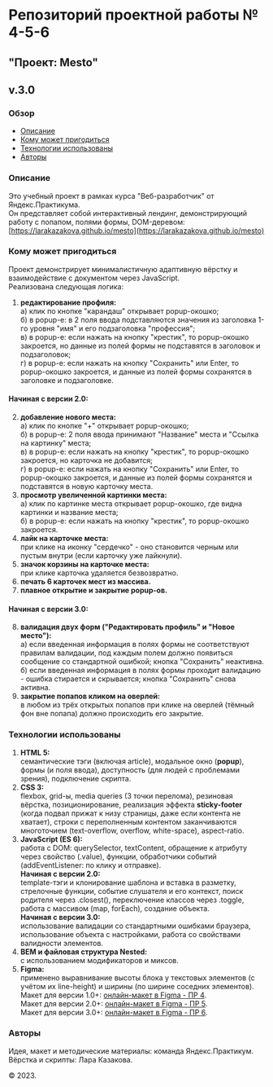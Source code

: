 # Репозиторий проектной работы № 4-5-6

## "Проект: Mesto"

**v.3.0**
----------

### Обзор
* [Описание](#Описание)
* [Кому может пригодиться](#Кому-может-пригодиться)
* [Технологии использованы](#Технологии-использованы)
* [Авторы](#Авторы)

### Описание
Это учебный проект в рамках курса "Веб-разработчик" от Яндекс.Практикума.<br>
Он представляет собой интерактивный лендинг, демонстрирующий работу с попапом, полями формы, DOM-деревом:
[https://larakazakova.github.io/mesto](https://larakazakova.github.io/mesto)

### Кому может пригодиться
Проект демонстрирует минималистичную адаптивную вёрстку и взаимодействие с документом через JavaScript.<br>
Реализована следующая логика:<br>
1. **редактирование профиля:**<br>
а) клик по кнопке "карандаш" открывает popup-окошко;<br>
б) в popup-е: в 2 поля ввода подставляются значения из заголовка 1-го уровня "имя" и его подзаголовка "профессия";<br>
в) в popup-е: если нажать на кнопку "крестик", то popup-окошко закроется, но данные из полей формы не подставятся в заголовок и подзаголовок;<br>
г) в popup-е: если нажать на кнопку "Сохранить" или Enter, то popup-окошко закроется, и данные из полей формы сохранятся в заголовке и подзаголовке.<br>
#### Начиная с версии 2.0:
2. **добавление нового места:**<br>
а) клик по кнопке "+" открывает popup-окошко;<br>
б) в popup-е: 2 поля ввода принимают "Название" места и "Ссылка на картинку" места;<br>
в) в popup-е: если нажать на кнопку "крестик", то popup-окошко закроется, но карточка не добавится;<br>
г) в popup-е: если нажать на кнопку "Сохранить" или Enter, то popup-окошко закроется, и данные из полей формы сохранятся и подставятся в новую карточку места.<br>
3. **просмотр увеличенной картинки места:**<br>
а) клик по картинке места открывает popup-окошко, где видна картинки и название места;<br>
б) в popup-е: если нажать на кнопку "крестик", то popup-окошко закроется.<br>
4. **лайк на карточке места:**<br>
при клике на иконку "сердечко" - оно становится черным или пустым внутри (если карточку уже лайкнули).<br>
5. **значок корзины на карточке места:**<br>
при клике карточка удаляется безвозвратно.<br>
6. **печать 6 карточек мест из массива.**<br>
7. **плавное открытие и закрытие popup-ов.**
#### Начиная с версии 3.0:
8. **валидация двух форм ("Редактировать профиль" и "Новое место"):**<br>
а) если введенная информация в полях формы не соответствуют правилам валидации, под каждым полем должно появиться сообщение со стандартной ошибкой; кнопка "Сохранить" неактивна.<br>
б) если введенная информация в полях формы проходит валидацию - ошибка стирается и скрывается; кнопка "Сохранить" снова активна.<br>
9. **закрытие попапов кликом на оверлей:**<br>
в любом из трёх открытых попапов при клике на оверлей (тёмный фон вне попапа) должно происходить его закрытие.<br>


### Технологии использованы
1. **HTML 5:**<br>
семантические тэги (включая article), модальное окно (**popup**), формы (и поля ввода), доступность (для людей с проблемами зрения), подключение скрипта.<br>
2. **CSS 3:**<br>
flexbox, grid-ы, media queries (3 точки перелома), резиновая вёрстка, позиционирование, реализация эффекта **sticky-footer** (когда подвал прижат к низу страницы, даже если контента не хватает), строки с переполненным контентом заканчиваются многоточием (text-overflow, overflow, white-space), aspect-ratio.<br>
3. **JavaScript (ES 6):**<br>
работа с DOM: querySelector, textContent, обращение к атрибуту через свойство (.value), функции, обработчики событий (addEventListener: по клику и отправке).<br>
**Начиная с версии 2.0:**<br>
template-тэги и клонирование шаблона и вставка в разметку, стрелочные функции, событие слушателя и его контекст, поиск родителя через .closest(), переключение классов через .toggle, работа с массивом (map, forEach), создание объекта.<br>
**Начиная с версии 3.0:**<br>
использование валидации со стандартными ошибками браузера, использование объекта с настройками, работа со свойствами валидности элементов.<br>
4. **BEM и файловая структура Nested:**<br>
с использованием модификаторов и миксов.
5. **Figma:**<br>
применено выравнивание высоты блока у текстовых элементов (с учётом их line-height) и ширины (по ширине соседних элементов).<br>
Макет для версии 1.0+: [онлайн-макет в Figma - ПР 4](https://www.figma.com/file/2cn9N9jSkmxD84oJik7xL7/JavaScript.-Sprint-4?node-id=0%3A1).<br>
Макет для версии 2.0+: [онлайн-макет в Figma - ПР 5](https://www.figma.com/file/bjyvbKKJN2naO0ucURl2Z0/JavaScript.-Sprint-5?node-id=0%3A1).<br>
Макет для версии 3.0+: [онлайн-макет в Figma - ПР 6](https://www.figma.com/file/kRVLKwYG3d1HGLvh7JFWRT/JavaScript.-Sprint-6?node-id=0%3A1).<br>



### Авторы
Идея, макет и методические материалы: команда Яндекс.Практикум.<br>
Вёрстка и скрипты: Лара Казакова.

&copy; 2023.

